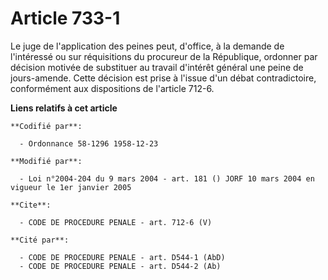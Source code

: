 # Article 733-1

Le juge de l'application des peines peut, d'office, à la demande de l'intéressé ou sur réquisitions du procureur de la
République, ordonner par décision motivée de substituer au travail d'intérêt général une peine de jours-amende. Cette
décision est prise à l'issue d'un débat contradictoire, conformément aux dispositions de l'article 712-6.

**Liens relatifs à cet article**

	**Codifié par**:

	  - Ordonnance 58-1296 1958-12-23

	**Modifié par**:

	  - Loi n°2004-204 du 9 mars 2004 - art. 181 () JORF 10 mars 2004 en vigueur le 1er janvier 2005

	**Cite**:

	  - CODE DE PROCEDURE PENALE - art. 712-6 (V)

	**Cité par**:

	  - CODE DE PROCEDURE PENALE - art. D544-1 (AbD)
	  - CODE DE PROCEDURE PENALE - art. D544-2 (Ab)
